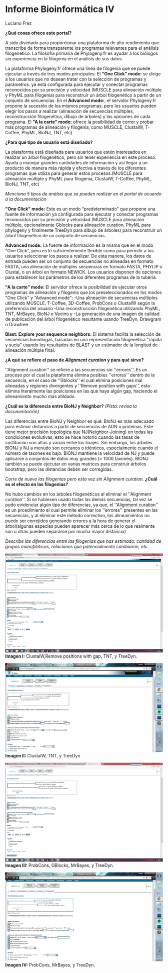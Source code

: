 # Informe Bioinformática IV
Luciano Frez

**¿Qué cosas ofrece este portal?** 
 
A sido diseñado para proporcionar una plataforma de alto rendimiento que transcribe de forma transparente los programas relevantes para el análisis filogenético. La filosofía primaria de Phylogeny.fr es ayudar a los biólogos sin experiencia en la filogenia en el análisis de sus datos.

 La plataforma Phylogeny.fr ofrece una línea de filogenia que se puede ejecutar a través de tres modos principales:
El **"One Click" mode:** se dirige a los usuarios que no desean tratar con la selección de programas y parámetros. ya está configurada para ejecutar y conectar programas reconocidos por su precisión y velocidad (MUSCLE para alineación múltiple y PhyML para filogenia) para reconstruir un árbol filogenético a partir de un conjunto de secuencias.
En el **Advanced mode:**, el servidor Phylogeny.fr propone la sucesión de los mismos programas, pero los usuarios pueden elegir los pasos a realizar (alineación de secuencias múltiples, reconstrucción filogenética, dibujo de árboles) y las opciones de cada programa.
El **"A la carte" mode:** ofrece la posibilidad de correr y probar más programas de alineación y filogenia, como MUSCLE, ClustalW, T-Coffee, PhyML, BioNJ, TNT, etc)

**¿Para qué tipo de usuario está diseñado?**

La plataforma está diseñada para usuarios que estén interesados en realizar un árbol filogenético, pero sin tener experiencia en este proceso. Ayuda a manejar grandes cantidades de información y así llegar a un producto de manera más rápida y efectiva a través de los diferentes programas que utiliza para generar estos procesos.(MUSCLE para alineación múltiple y PhyML para filogenia, ClustalW, T-Coffee, PhyML, BioNJ, TNT, etc) 

*Menciona 5 tipos de análsis que se pueden realizar en el portal de acuerdo a la documentación*

**"One Click" mode:** Este es un modo "predeterminado" que propone una fuente de información ya configurada para ejecutar y conectar programas reconocidos por su precisión y velocidad (MUSCLE para alineación múltiple, opcionalmente Gblocks para alineación curation, PhyML para phylogeny y finalmente TreeDyn para dibujo de árboles) para reconstruir un árbol filogenético de un conjunto de secuencias. 

**Advanced mode:** La fuente de información es la misma que en el modo "One Click", pero es lo suficientemente flexible como para permitir a los usuarios seleccionar los pasos a realizar. De esta manera, los datos de entrada pueden ser un conjunto de secuencias no alineadas en formato FASTA, una alineación de múltiples secuencias en formato FASTA, PHYLIP o Clustal, o un árbol en formato NEWICK.
Los usuarios disponen de opciones para establecer los parámetros de los diferentes programas de la tubería.

**"A la carte" mode:** El servidor ofrece la posibilidad de ejecutar otros programas de alineación y filogenia que los preseleccionados en los modos "One Click" y "Advanced mode":
-Una alineación de secuencias múltiples utilizando MUSCLE, T-Coffee, 3D-Coffee, ProbCons o ClustalW según la preferencia del usuario
-Una reconstrucción filogenética utilizando PhyML, TNT, MrBayes, BioNJ o Vecino y
-La generación de una imagen de calidad de publicación del árbol filogenético resultante usando TreeDyn, Drawgram o Drawtree

**Blast: Explore your sequence neighbors:** El sistema facilita la selección de secuencias homólogas, basadas en una representación filogenética "rápida y sucia" usando los resultados de BLAST y un estimador de la longitud de alineación múltiple final.


**¿A qué se refiere el paso de *Alignment curation* y para qué sirve?**

''Alignment curation'' se refiere a las secuencias sin ''errores''. Es un proceso por el cual la plataforma elimina posibles ''errores'' dentro de la secuencia, en el caso de ''Gblocks'' el cual elimina posiciones mal alineadas y regiones divergentes y ''Remove position with gaps'', esta elimina literalmente las posiciones en las que haya algún gap, haciendo el alineamiento mucho más atildado.

**¿Cuál es la diferencia entre BioNJ y Neighbor?** *(Pista: revisa la documentación)*
 
Las diferencias entre BIoNJ y Neighbor es qué: BIoNJ es más adecuado para estimar distancias a partir de secuencias de ADN o proteínas. Este tiene mejor precisión topológica que NJ(Neighbor-Joining) en todas las condiciones evolutivas; esto se hace notorio cuando las tasas de sustitución son altas y varían entre los linajes. Sin embargo, los árboles BIONJ y NJ a menudo son cercanos o idénticos, especialmente cuando el número de taxones es bajo. BIONJ mantiene la velocidad de NJ y puede aplicarse a conjuntos de datos muy grandes (> 1000 taxones). BIONJ también se puede ejecutar en varias matrices para construir árboles bootstrap, pero las distancias deben ser corregidas.

*Corre de nuevo las filogenias pero esta vez sin *Alignment curation*.* **¿Cuál es el efecto en las filogenias?**

No hubo cambios en los árboles filogenéticos al eliminar el ''Alignment curation''. Si se hubiesen usado todas las demás secuencias, tal vez se pudo evidenciar algún tipo de diferencias, ya que, el ''Alignment curation'' es un prcedimiento el cual permite eliminar los ''errores'' presentes en las secuencias, y al eliminar este método correctivo, los alineamientos no puede ser correjidos generando errores a la hora de generar el árbol(algunas especies pueden aparecer más cerca de lo que realmente son u otras pueden separarse por mucha mayor distancia)

*Describe las diferencias entre las filogenias que has estimado: cantidad de grupos monofiléticos, relaciones que potencialmente cambiaron, etc.*

![imagen](https://github.com/MrPiggie/Informe-Bioinform-tica-IV/blob/master/ClustalW,Remove%20positions%20with%20gap,%20TNT,%20y%20TreeDyn%20the%20real.png?raw=true)
**Imagen I:** ClustalW,Remove positions with gap, TNT, y TreeDyn.

![imagen](https://github.com/MrPiggie/Informe-Bioinform-tica-IV/blob/master/ClustalW,%20TNT,%20y%20TreeDyn.png?raw=true)
**Imagen II:** ClustalW, TNT, y TreeDyn

![imagen](https://github.com/MrPiggie/Informe-Bioinform-tica-IV/blob/master/ProbCons,%20GBlocks,%20MrBayes,%20y%20TreeDyn%20the%20real.png?raw=true)
**Imagen III:** ProbCons, GBlocks, MrBayes, y TreeDyn.

![imagen](https://github.com/MrPiggie/Informe-Bioinform-tica-IV/blob/master/ProbCons,%20MrBayes,%20y%20TreeDyn.png?raw=true)
**Imagen IV:** ProbCons, MrBayes, y TreeDyn.


